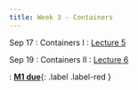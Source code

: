```yaml
---
title: Week 3 - Containers
---
```


Sep 17
: Containers I
  : [Lecture 5](../assets/lectures/lecture5/under-construction-gif-17.gif)


Sep 19
: Containers II	
  : [Lecture 6](../assets/lectures/lecture6/under-construction-gif-17.gif) &nbsp; 
  
: [**M1 due**](https://harvard-iacs.github.io/2024-AC215/milestone1/){: .label .label-red }
